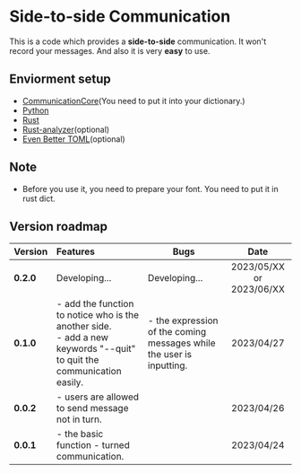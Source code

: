 # Side-to-side Communication

This is a code which provides a **side-to-side** communication. It won't record your messages. And also it is very **easy** to use.

## Enviorment setup

- [CommunicationCore](https://github.com/ILikeLayla/CommunicationCore)(You need to put it into your dictionary.)
- [Python](https://www.python.org/)
- [Rust](https://www.rust-lang.org/)
- [Rust-analyzer](https://rust-analyzer.github.io/)(optional)
- [Even Better TOML](https://taplo.tamasfe.dev/)(optional)

## Note

- Before you use it, you need to prepare your font. You need to put it in rust dict.

## Version roadmap

| Version | Features | Bugs | Date |
|-|:-|-|:-:|
| **0.2.0** | Developing... | Developing... | 2023/05/XX or 2023/06/XX |
| **0.1.0** | - add the function to notice who is the another side. <br/> - add a new keywords "--quit" to quit the communication easily. | - the expression of the coming messages while the user is inputting. | 2023/04/27 |
| **0.0.2** | - users are allowed to send message not in turn. | | 2023/04/26 |
| **0.0.1** | - the basic function - turned communication. | | 2023/04/24 |
